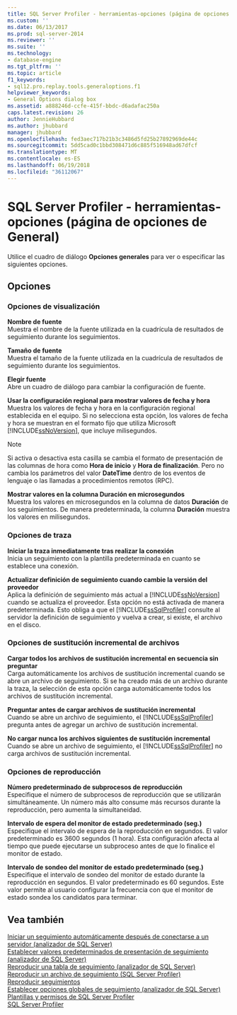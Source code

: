 ```yaml
---
title: SQL Server Profiler - herramientas-opciones (página de opciones generales) | Documentos de Microsoft
ms.custom: ''
ms.date: 06/13/2017
ms.prod: sql-server-2014
ms.reviewer: ''
ms.suite: ''
ms.technology:
- database-engine
ms.tgt_pltfrm: ''
ms.topic: article
f1_keywords:
- sql12.pro.replay.tools.generaloptions.f1
helpviewer_keywords:
- General Options dialog box
ms.assetid: a888246d-ccfe-415f-bbdc-d6adafac250a
caps.latest.revision: 26
author: JennieHubbard
ms.author: jhubbard
manager: jhubbard
ms.openlocfilehash: fed3aec717b21b3c3486d5fd25b27892969de44c
ms.sourcegitcommit: 5dd5cad0c1bbd308471d6c885f516948ad67dfcf
ms.translationtype: MT
ms.contentlocale: es-ES
ms.lasthandoff: 06/19/2018
ms.locfileid: "36112067"
---
```

# <a name="sql-server-profiler---tools-options-general-options-page"></a>SQL Server Profiler - herramientas-opciones (página de opciones de General)
  Utilice el cuadro de diálogo **Opciones generales** para ver o especificar las siguientes opciones.  
  
## <a name="options"></a>Opciones  
  
### <a name="display-options"></a>Opciones de visualización  
 **Nombre de fuente**  
 Muestra el nombre de la fuente utilizada en la cuadrícula de resultados de seguimiento durante los seguimientos.  
  
 **Tamaño de fuente**  
 Muestra el tamaño de la fuente utilizada en la cuadrícula de resultados de seguimiento durante los seguimientos.  
  
 **Elegir fuente**  
 Abre un cuadro de diálogo para cambiar la configuración de fuente.  
  
 **Usar la configuración regional para mostrar valores de fecha y hora**  
 Muestra los valores de fecha y hora en la configuración regional establecida en el equipo. Si no selecciona esta opción, los valores de fecha y hora se muestran en el formato fijo que utiliza Microsoft [!INCLUDE[ssNoVersion](../includes/ssnoversion-md.md)], que incluye milisegundos.  
  
> [!NOTE]  
>  Si activa o desactiva esta casilla se cambia el formato de presentación de las columnas de hora como **Hora de inicio** y **Hora de finalización**. Pero no cambia los parámetros del valor **DateTime** dentro de los eventos de lenguaje o las llamadas a procedimientos remotos (RPC).  
  
 **Mostrar valores en la columna Duración en microsegundos**  
 Muestra los valores en microsegundos en la columna de datos **Duración** de los seguimientos. De manera predeterminada, la columna **Duración** muestra los valores en milisegundos.  
  
### <a name="tracing-options"></a>Opciones de traza  
 **Iniciar la traza inmediatamente tras realizar la conexión**  
 Inicia un seguimiento con la plantilla predeterminada en cuanto se establece una conexión.  
  
 **Actualizar definición de seguimiento cuando cambie la versión del proveedor**  
 Aplica la definición de seguimiento más actual a [!INCLUDE[ssNoVersion](../includes/ssnoversion-md.md)] cuando se actualiza el proveedor. Esta opción no está activada de manera predeterminada. Esto obliga a que el [!INCLUDE[ssSqlProfiler](../includes/sssqlprofiler-md.md)] consulte al servidor la definición de seguimiento y vuelva a crear, si existe, el archivo en el disco.  
  
### <a name="file-rollover-options"></a>Opciones de sustitución incremental de archivos  
 **Cargar todos los archivos de sustitución incremental en secuencia sin preguntar**  
 Carga automáticamente los archivos de sustitución incremental cuando se abre un archivo de seguimiento. Si se ha creado más de un archivo durante la traza, la selección de esta opción carga automáticamente todos los archivos de sustitución incremental.  
  
 **Preguntar antes de cargar archivos de sustitución incremental**  
 Cuando se abre un archivo de seguimiento, el [!INCLUDE[ssSqlProfiler](../includes/sssqlprofiler-md.md)] pregunta antes de agregar un archivo de sustitución incremental.  
  
 **No cargar nunca los archivos siguientes de sustitución incremental**  
 Cuando se abre un archivo de seguimiento, el [!INCLUDE[ssSqlProfiler](../includes/sssqlprofiler-md.md)] no carga archivos de sustitución incremental.  
  
### <a name="replay-options"></a>Opciones de reproducción  
 **Número predeterminado de subprocesos de reproducción**  
 Especifique el número de subprocesos de reproducción que se utilizarán simultáneamente. Un número más alto consume más recursos durante la reproducción, pero aumenta la simultaneidad.  
  
 **Intervalo de espera del monitor de estado predeterminado (seg.)**  
 Especifique el intervalo de espera de la reproducción en segundos. El valor predeterminado es 3600 segundos (1 hora). Esta configuración afecta al tiempo que puede ejecutarse un subproceso antes de que lo finalice el monitor de estado.  
  
 **Intervalo de sondeo del monitor de estado predeterminado (seg.)**  
 Especifique el intervalo de sondeo del monitor de estado durante la reproducción en segundos. El valor predeterminado es 60 segundos. Este valor permite al usuario configurar la frecuencia con que el monitor de estado sondea los candidatos para terminar.  
  
## <a name="see-also"></a>Vea también  
 [Iniciar un seguimiento automáticamente después de conectarse a un servidor &#40;analizador de SQL Server&#41;](../tools/sql-server-profiler/start-a-trace-automatically-after-connecting-to-a-server-sql-server-profiler.md)   
 [Establecer valores predeterminados de presentación de seguimiento &#40;analizador de SQL Server&#41;](../tools/sql-server-profiler/set-trace-display-defaults-sql-server-profiler.md)   
 [Reproducir una tabla de seguimiento &#40;analizador de SQL Server&#41;](../tools/sql-server-profiler/replay-a-trace-table-sql-server-profiler.md)   
 [Reproducir un archivo de seguimiento &#40;SQL Server Profiler&#41;](../tools/sql-server-profiler/replay-a-trace-file-sql-server-profiler.md)   
 [Reproducir seguimientos](../tools/sql-server-profiler/replay-traces.md)   
 [Establecer opciones globales de seguimiento &#40;analizador de SQL Server&#41;](../tools/sql-server-profiler/set-global-trace-options-sql-server-profiler.md)   
 [Plantillas y permisos de SQL Server Profiler](../tools/sql-server-profiler/sql-server-profiler-templates-and-permissions.md)   
 [SQL Server Profiler](../tools/sql-server-profiler/sql-server-profiler.md)  
  
  